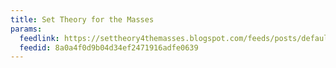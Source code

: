 ```yaml
---
title: Set Theory for the Masses
params:
  feedlink: https://settheory4themasses.blogspot.com/feeds/posts/default?alt=rss
  feedid: 8a0a4f0d9b04d34ef2471916adfe0639
---
```

